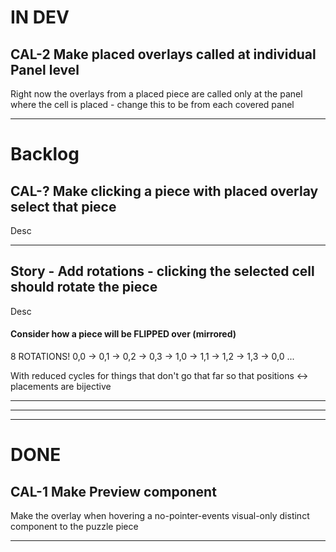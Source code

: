 # IN DEV

## CAL-2 Make placed overlays called at individual Panel level

Right now the overlays from a placed piece are called only at the panel where the cell is placed - change this to be from each covered panel

---

# Backlog

## CAL-? Make clicking a piece with placed overlay select that piece

Desc

---

## Story - Add rotations - clicking the selected cell should rotate the piece

Desc

#### Consider how a piece will be FLIPPED over (mirrored)

8 ROTATIONS! 0,0 -> 0,1 -> 0,2 -> 0,3 -> 1,0 -> 1,1 -> 1,2 -> 1,3 -> 0,0 ...

With reduced cycles for things that don't go that far so that positions <-> placements are bijective

---

---

---

# DONE

## CAL-1 Make Preview component

Make the overlay when hovering a no-pointer-events visual-only distinct component to the puzzle piece

---
